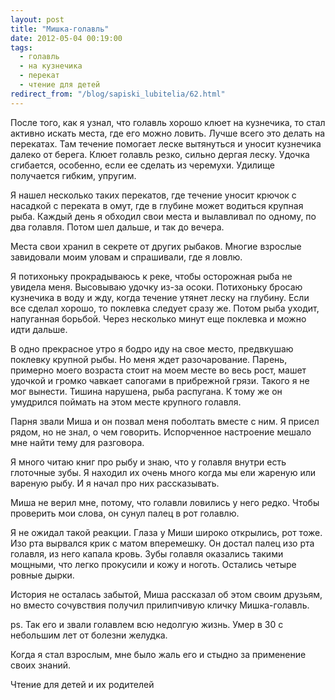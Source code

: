 ```yaml
---
layout: post
title: "Мишка-голавль"
date: 2012-05-04 00:19:00
tags:
  - голавль
  - на кузнечика
  - перекат
  - чтение для детей
redirect_from: "/blog/sapiski_lubitelia/62.html"
---
```

После того, как я узнал, что голавль хорошо клюет на кузнечика, то стал
активно искать места, где его можно ловить. Лучше всего это делать на
перекатах. Там течение помогает леске вытянуться и уносит кузнечика
далеко от берега. Клюет голавль резко, сильно дергая леску. Удочка
сгибается, особенно, если ее сделать из черемухи. Удилище получается
гибким, упругим.

Я нашел несколько таких перекатов, где течение уносит крючок с насадкой
с переката в омут, где в глубине может водиться крупная рыба. Каждый
день я обходил свои места и вылавливал по одному, по два голавля. Потом
шел дальше, и так до вечера.

Места свои хранил в секрете от других рыбаков. Многие взрослые
завидовали моим уловам и спрашивали, где я ловлю.

Я потихоньку прокрадываюсь к реке, чтобы осторожная рыба не увидела
меня. Высовываю удочку из-за осоки. Потихоньку бросаю кузнечика в воду и
жду, когда течение утянет леску на глубину. Если все сделал хорошо, то
поклевка следует сразу же. Потом рыба уходит, напуганная борьбой. Через
несколько минут еще поклевка и можно идти дальше.

В одно прекрасное утро я бодро иду на свое место, предвкушаю поклевку
крупной рыбы. Но меня ждет разочарование. Парень, примерно моего
возраста стоит на моем месте во весь рост, машет удочкой и громко
чавкает сапогами в прибрежной грязи. Такого я не мог вынести. Тишина
нарушена, рыба распугана. К тому же он умудрился поймать на этом месте
крупного голавля.

Парня звали Миша и он позвал меня поболтать вместе с ним. Я присел
рядом, но не знал, о чем говорить. Испорченное настроение мешало мне
найти тему для разговора.

Я много читаю книг про рыбу и знаю, что у голавля внутри есть глоточные
зубы. Я находил их очень много когда мы ели жареную или вареную рыбу. И
я начал про них рассказывать.

Миша не верил мне, потому, что голавли ловились у него редко. Чтобы
проверить мои слова, он сунул палец в рот голавлю.

Я не ожидал такой реакции. Глаза у Миши широко открылись, рот тоже. Изо
рта вырвался крик с матом вперемешку. Он достал палец изо рта голавля,
из него капала кровь. Зубы голавля оказались такими мощными, что легко
прокусили и кожу и ноготь. Остались четыре ровные дырки.

История не осталась забытой, Миша рассказал об этом своим друзьям, но
вместо сочувствия получил прилипчивую кличку Мишка-голавль.

ps. Так его и звали голавлем всю недолгую жизнь. Умер в 30 с небольшим
лет от болезни желудка.

Когда я стал взрослым, мне было жаль его и стыдно за применение своих
знаний.

Чтение для детей и их родителей
